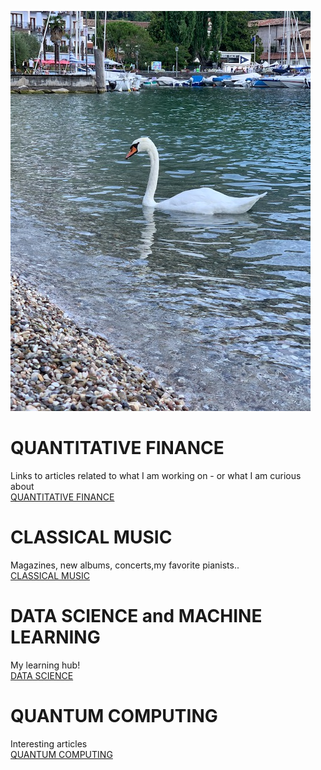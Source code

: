 
![IMG_2678](IMG_2678.jpg)

# QUANTITATIVE FINANCE

Links to articles related to what I am working on - or what I am curious about\
[QUANTITATIVE FINANCE ](quantfinance.md)

# CLASSICAL MUSIC

Magazines, new albums, concerts,my favorite pianists..\
[CLASSICAL MUSIC](classicalmusic.md)

# DATA SCIENCE and MACHINE LEARNING

My learning hub!\
[DATA SCIENCE](DATASCIENCE.md)

# QUANTUM COMPUTING

Interesting articles\
[QUANTUM COMPUTING](qc.md)
